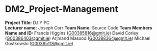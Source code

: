 # DM2_Project-Management

**Project Title:** D.I.Y PC <br>
**Lecturer name:** Joseph Corr
**Team Name:** Source Code
**Team Members Name and ID:**
Francis Higgins (G00385816@gmit.ie)
David Corley (G00386403@gmit.ie)
Arjmand Masood (G00388364@gmit.ie)
Michael Gostkowski (G00385118@gmit.ie)



